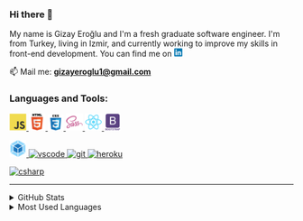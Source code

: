 ### Hi there  👋

My name is Gizay Eroğlu and I'm a fresh graduate software engineer. I'm from Turkey, living in Izmir, and currently working to improve my skills in front-end development. You can find me on  <a href="https://www.linkedin.com/in/gizayeroglu/" target="_blank"> <img src="https://raw.githubusercontent.com/devicons/devicon/master/icons/linkedin/linkedin-original.svg" alt="linkedIn" width="15" height="15"/> </a> 

📫 Mail me: **gizayeroglu1@gmail.com**

<!-- ![](https://komarev.com/ghpvc/?username=gizayeroglu&color=ff69b4) -->


### Languages and Tools:

<p align="left"> 
<a href="https://developer.mozilla.org/en-US/docs/Web/JavaScript" target="_blank"> <img src="https://raw.githubusercontent.com/devicons/devicon/master/icons/javascript/javascript-original.svg" alt="javascript" width="30" height="30"/> </a> 
<a href="https://www.w3.org/html/" target="_blank"> <img src="https://raw.githubusercontent.com/devicons/devicon/master/icons/html5/html5-original-wordmark.svg" alt="html5" width="30" height="30"/> </a> 
<a href="https://www.w3schools.com/css/" target="_blank"> <img src="https://raw.githubusercontent.com/devicons/devicon/master/icons/css3/css3-original-wordmark.svg" alt="css3" width="28" height="28"/> </a> 
<a href="https://sass-lang.com/" target="_blank"> <img src="https://raw.githubusercontent.com/devicons/devicon/master/icons/sass/sass-original.svg" alt="sass" width="30" height="30"/> </a> 
<a href="https://reactjs.org/" target="_blank"> <img src="https://raw.githubusercontent.com/devicons/devicon/master/icons/react/react-original.svg" alt="reactjs" width="30" height="30"/> </a> 
<a href="https://getbootstrap.com" target="_blank"> <img src="https://raw.githubusercontent.com/devicons/devicon/master/icons/bootstrap/bootstrap-plain-wordmark.svg" alt="bootstrap" width="30" height="30"/> </a>

<a href="https://webpack.js.org/" target="_blank"> <img src="https://raw.githubusercontent.com/devicons/devicon/master/icons/webpack/webpack-original.svg" alt="webpack" width="30" height="30"/> </a> 
<a href="https://code.visualstudio.com/" target="_blank"> <img src="https://upload.wikimedia.org/wikipedia/commons/thumb/9/9a/Visual_Studio_Code_1.35_icon.svg/1024px-Visual_Studio_Code_1.35_icon.svg.png" alt="vscode" width="30" height="30"/> </a>
<a href="https://git-scm.com/" target="_blank"> <img src="https://www.vectorlogo.zone/logos/git-scm/git-scm-icon.svg" alt="git" width="30" height="30"/> </a>
<a href="https://heroku.com" target="_blank"> <img src="https://www.vectorlogo.zone/logos/heroku/heroku-icon.svg" alt="heroku" width="30" height="30"/> </a> 

<a href="https://docs.microsoft.com/en-us/dotnet/csharp/" target="_blank"> <img src="https://seeklogo.com/images/C/c-sharp-c-logo-02F17714BA-seeklogo.com.png" alt="csharp" width="27" height="30"/> </a>

</p>

---

<details>
  <summary> GitHub Stats</summary>

 [![Gizay Eroglu's GitHub stats](https://github-readme-stats.vercel.app/api?username=gizayeroglu&count_private=true&show_icons=true&theme=tokyonight)
](https://github.com/gizayeroglu/github-readme-stats)
>

</details>

<details>
  <summary> Most Used Languages</summary>
  
[![Top Langs](https://github-readme-stats.vercel.app/api/top-langs/?username=gizayeroglu&layout=compact&count_private=true&show_icons=true&theme=tokyonight)](https://github.com/gizayeroglu/github-readme-stats)

</details>


